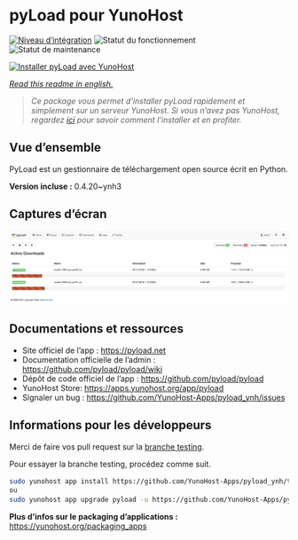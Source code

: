 <!--
N.B.: This README was automatically generated by https://github.com/YunoHost/apps/tree/master/tools/README-generator
It shall NOT be edited by hand.
-->

# pyLoad pour YunoHost

[![Niveau d’intégration](https://dash.yunohost.org/integration/pyload.svg)](https://dash.yunohost.org/appci/app/pyload) ![Statut du fonctionnement](https://ci-apps.yunohost.org/ci/badges/pyload.status.svg) ![Statut de maintenance](https://ci-apps.yunohost.org/ci/badges/pyload.maintain.svg)

[![Installer pyLoad avec YunoHost](https://install-app.yunohost.org/install-with-yunohost.svg)](https://install-app.yunohost.org/?app=pyload)

*[Read this readme in english.](./README.md)*

> *Ce package vous permet d’installer pyLoad rapidement et simplement sur un serveur YunoHost.
Si vous n’avez pas YunoHost, regardez [ici](https://yunohost.org/#/install) pour savoir comment l’installer et en profiter.*

## Vue d’ensemble

PyLoad est un gestionnaire de téléchargement open source écrit en Python.


**Version incluse :** 0.4.20~ynh3

## Captures d’écran

![Capture d’écran de pyLoad](./doc/screenshots/sample.png)

## Documentations et ressources

* Site officiel de l’app : <https://pyload.net>
* Documentation officielle de l’admin : <https://github.com/pyload/pyload/wiki>
* Dépôt de code officiel de l’app : <https://github.com/pyload/pyload>
* YunoHost Store: <https://apps.yunohost.org/app/pyload>
* Signaler un bug : <https://github.com/YunoHost-Apps/pyload_ynh/issues>

## Informations pour les développeurs

Merci de faire vos pull request sur la [branche testing](https://github.com/YunoHost-Apps/pyload_ynh/tree/testing).

Pour essayer la branche testing, procédez comme suit.

``` bash
sudo yunohost app install https://github.com/YunoHost-Apps/pyload_ynh/tree/testing --debug
ou
sudo yunohost app upgrade pyload -u https://github.com/YunoHost-Apps/pyload_ynh/tree/testing --debug
```

**Plus d’infos sur le packaging d’applications :** <https://yunohost.org/packaging_apps>